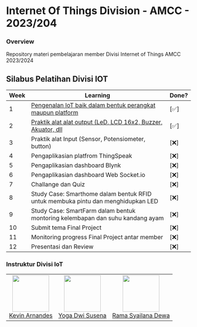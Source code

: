 # Internet Of Things Division - AMCC - 2023/204

### Overview

Repository materi pembelajaran member Divisi Internet of Things AMCC 2023/2024

## Silabus Pelatihan Divisi IOT

| Week | Learning                                                                                                                                                              | Done? |
| ---- | --------------------------------------------------------------------------------------------------------------------------------------------------------------------- | ----- |
| 1    | [Pengenalan IoT baik dalam bentuk perangkat maupun platform]("https://medium.com/amcc-amikom/exploring-the-world-of-microcontroller-1d217f346722")                    | [✅]  |
| 2    | [Praktik alat alat output (LeD, LCD 16x2, Buzzer, Akuator, dll]("https://medium.com/amcc-amikom/output-stringing-with-led-16x2-lcd-buzzer-and-actuator-dd85866681cb") | [✅]  |
| 3    | Praktik alat Input (Sensor, Potensiometer, button)                                                                                                                    | [❌]  |
| 4    | Pengaplikasian platfrom ThingSpeak                                                                                                                                    | [❌]  |
| 5    | Pengaplikasian dashboard Blynk                                                                                                                                        | [❌]  |
| 6    | Pengaplikasian dashboard Web Socket.io                                                                                                                                | [❌]  |
| 7    | Challange dan Quiz                                                                                                                                                    | [❌]  |
| 8    | Study Case: Smarthome dalam bentuk RFID untuk membuka pintu dan menghidupkan LED                                                                                      | [❌]  |
| 9    | Study Case: SmartFarm dalam bentuk montoring kelembapan dan suhu kandang ayam                                                                                         | [❌]  |
| 10   | Submit tema Final Project                                                                                                                                             | [❌]  |
| 11   | Monitoring progress Final Project antar member                                                                                                                        | [❌]  |
| 12   | Presentasi dan Review                                                                                                                                                 | [❌]  |

### Instruktur Divisi IoT

<table>
  <tr>
    <td align="center"><a href="#"><img src="https://lh4.googleusercontent.com/HZl0Ujr1QWw22eNwTJvdGuMNtVvDzwv_QSlPdtxrRVZx0Yfwba6MTw5REhU5VMSKYJlbZSI5iQDKDS7adsjkdxef7vB7IFMTIT8uEnNTs7U9NGSdML4fVIcET6NpPtCytw=w1280" width="100px;" alt=""/><br/>Kevin Arnandes</td>
    <td align="center"><a href="#"><img src="https://lh3.googleusercontent.com/KwUaq29FDhj2nltrw5HWyz80xJJgYJoAyeZ7fiQWQwoZDezOdWL7nGBqyAWwCVdCBRKcAi518Oa5YIEswvqaWQ0wYR70hTqi2IdulFTZcNl9rHvTjZxnnGgqYXlNeDmlfw=w1280" width="100px;" alt=""/><br/>Yoga Dwi Susena</td>
    <td align="center"><a href="#"><img src="https://lh6.googleusercontent.com/hNJU-cDVP6RnY6o-1Z3-G8WkSB04buk0zCXTJpDp_-jxPZPbB4O8ZXPQGicajeDmCYGXyOpmGCYx_qv9FjbuT4KVEX2BkOBlVAw-lylIYGQaf6dpwlOkLwOv3nmMZUDTSw=w1280" width="100px;" alt=""/><br/>Rama Syailana Dewa</td>

  </tr>
</table>
